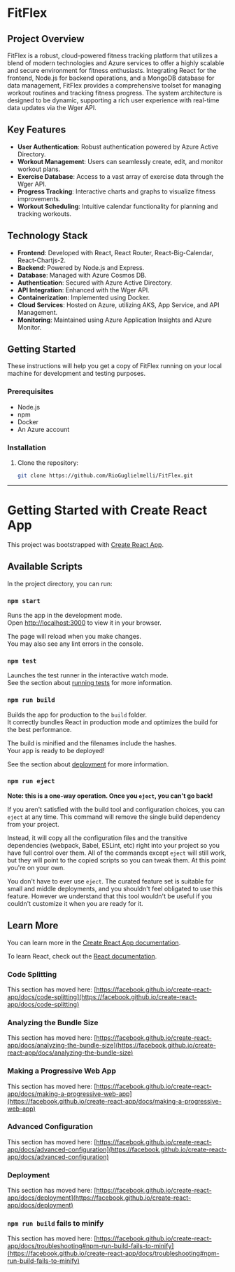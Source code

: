 

# FitFlex

## Project Overview
FitFlex is a robust, cloud-powered fitness tracking platform that utilizes a blend of modern technologies and Azure services to offer a highly scalable and secure environment for fitness enthusiasts. Integrating React for the frontend, Node.js for backend operations, and a MongoDB database for data management, FitFlex provides a comprehensive toolset for managing workout routines and tracking fitness progress. The system architecture is designed to be dynamic, supporting a rich user experience with real-time data updates via the Wger API.

## Key Features
- **User Authentication**: Robust authentication powered by Azure Active Directory.
- **Workout Management**: Users can seamlessly create, edit, and monitor workout plans.
- **Exercise Database**: Access to a vast array of exercise data through the Wger API.
- **Progress Tracking**: Interactive charts and graphs to visualize fitness improvements.
- **Workout Scheduling**: Intuitive calendar functionality for planning and tracking workouts.

## Technology Stack
- **Frontend**: Developed with React, React Router, React-Big-Calendar, React-Chartjs-2.
- **Backend**: Powered by Node.js and Express.
- **Database**: Managed with Azure Cosmos DB.
- **Authentication**: Secured with Azure Active Directory.
- **API Integration**: Enhanced with the Wger API.
- **Containerization**: Implemented using Docker.
- **Cloud Services**: Hosted on Azure, utilizing AKS, App Service, and API Management.
- **Monitoring**: Maintained using Azure Application Insights and Azure Monitor.

## Getting Started
These instructions will help you get a copy of FitFlex running on your local machine for development and testing purposes.

### Prerequisites
- Node.js
- npm
- Docker
- An Azure account

### Installation
1. Clone the repository:
   ```bash
   git clone https://github.com/RioGuglielmelli/FitFlex.git


________________________________
# Getting Started with Create React App

This project was bootstrapped with [Create React App](https://github.com/facebook/create-react-app).

## Available Scripts

In the project directory, you can run:

### `npm start`

Runs the app in the development mode.\
Open [http://localhost:3000](http://localhost:3000) to view it in your browser.

The page will reload when you make changes.\
You may also see any lint errors in the console.

### `npm test`

Launches the test runner in the interactive watch mode.\
See the section about [running tests](https://facebook.github.io/create-react-app/docs/running-tests) for more information.

### `npm run build`

Builds the app for production to the `build` folder.\
It correctly bundles React in production mode and optimizes the build for the best performance.

The build is minified and the filenames include the hashes.\
Your app is ready to be deployed!

See the section about [deployment](https://facebook.github.io/create-react-app/docs/deployment) for more information.

### `npm run eject`

**Note: this is a one-way operation. Once you `eject`, you can't go back!**

If you aren't satisfied with the build tool and configuration choices, you can `eject` at any time. This command will remove the single build dependency from your project.

Instead, it will copy all the configuration files and the transitive dependencies (webpack, Babel, ESLint, etc) right into your project so you have full control over them. All of the commands except `eject` will still work, but they will point to the copied scripts so you can tweak them. At this point you're on your own.

You don't have to ever use `eject`. The curated feature set is suitable for small and middle deployments, and you shouldn't feel obligated to use this feature. However we understand that this tool wouldn't be useful if you couldn't customize it when you are ready for it.

## Learn More

You can learn more in the [Create React App documentation](https://facebook.github.io/create-react-app/docs/getting-started).

To learn React, check out the [React documentation](https://reactjs.org/).

### Code Splitting

This section has moved here: [https://facebook.github.io/create-react-app/docs/code-splitting](https://facebook.github.io/create-react-app/docs/code-splitting)

### Analyzing the Bundle Size

This section has moved here: [https://facebook.github.io/create-react-app/docs/analyzing-the-bundle-size](https://facebook.github.io/create-react-app/docs/analyzing-the-bundle-size)

### Making a Progressive Web App

This section has moved here: [https://facebook.github.io/create-react-app/docs/making-a-progressive-web-app](https://facebook.github.io/create-react-app/docs/making-a-progressive-web-app)

### Advanced Configuration

This section has moved here: [https://facebook.github.io/create-react-app/docs/advanced-configuration](https://facebook.github.io/create-react-app/docs/advanced-configuration)

### Deployment

This section has moved here: [https://facebook.github.io/create-react-app/docs/deployment](https://facebook.github.io/create-react-app/docs/deployment)

### `npm run build` fails to minify

This section has moved here: [https://facebook.github.io/create-react-app/docs/troubleshooting#npm-run-build-fails-to-minify](https://facebook.github.io/create-react-app/docs/troubleshooting#npm-run-build-fails-to-minify)
